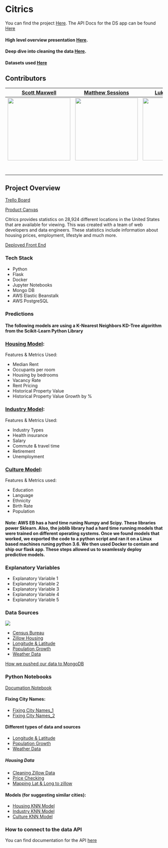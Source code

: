 #  Citrics

You can find the project [Here](https://citrics.io/).
The API Docs for the DS app  can be found [Here](https://api.citrics.io/docs)


#### High level overview presentation [Here](https://docs.google.com/presentation/d/1d7sk8eKj25dVvFoWsu9aERXwdkw6JH33FIgaYkq3bt4/edit?usp=sharing).

#### Deep dive into cleaning the data [Here](https://github.com/Lambda-School-Labs/city-data-comparison-ds/blob/master/Notebooks/Citrics_Documentation.ipynb).

#### Datasets used [Here](https://drive.google.com/open?id=1MdnKnqFQRhMPvxeloIAPuhl-qwhhCSbi)

## Contributors


|                                    [Scott Maxwell](https://github.com/scottwmwork)                                   |                                          [Matthew Sessions](https://github.com/matthew-sessions)                                         |                                 [Luke Townsend](https://github.com/ldtownsend)                                 |
|:--------------------------------------------------------------------------------------------------------------------:|:----------------------------------------------------------------------------------------------------------------------------------------:|:--------------------------------------------------------------------------------------------------------------:|
| [<img src="https://avatars0.githubusercontent.com/u/33496996?s=400&u=454aad7eb839b42caa4cfca9357bae07c7a3325c&v=4" width = "200" />](https://github.com/) |              [<img src="https://avatars1.githubusercontent.com/u/53715422?s=400&v=4" width = "200" />](https://github.com/)              | [<img src="https://avatars1.githubusercontent.com/u/53023268?s=400&v=4" width = "200" />](https://github.com/) |
|                     [<img src="https://github.com/favicon.ico" width="15"> ](https://github.com/scottwmwork)                    |                          [<img src="https://github.com/favicon.ico" width="15"> ](https://github.com/matthew-sessions)                          |            [<img src="https://github.com/favicon.ico" width="15"> ](https://github.com/ldtownsend)            |
|     [ <img src="https://static.licdn.com/sc/h/al2o9zrvru7aqj8e1x2rzsrca" width="15"> ](www.linkedin.com/in/scott-w-maxwell)    | [ <img src="https://static.licdn.com/sc/h/al2o9zrvru7aqj8e1x2rzsrca" width="15"> ](https://www.linkedin.com/in/matthew-sessions/) |  [ <img src="https://static.licdn.com/sc/h/al2o9zrvru7aqj8e1x2rzsrca" width="15"> ](https://www.linkedin.com/in/luke-townsend-caia-95312610a/) |

## Project Overview


 [Trello Board](https://trello.com/b/VXbaBrSL/labs-19-citydatacomparison)

 [Product Canvas](https://www.notion.so/City-Data-Comparison-bc94a2f56b05482e9c42a12748a0ed0a)

Citrics provides statistics on 28,924 different locations in the United States that are available for viewing. This was created with a team of web developers and data engineers. These statistics include information about housing prices, employment, lifestyle and much more.


[Deployed Front End](https://citrics.io/)

### Tech Stack

- Python
- Flask
- Docker
- Jupyter Notebooks
- Mongo DB
- AWS Elastic Beanstalk
- AWS PostgreSQL


### Predictions


#### The following models are using a K-Nearest Neighbors KD-Tree algorithm from the Scikit-Learn Python Library

### [Housing Model](https://github.com/Lambda-School-Labs/city-data-comparison-ds/blob/master/Model_Scripts/housing.py): 
Features & Metrics Used: 

 - Median Rent
 - Occupants per room
 - Housing by bedrooms
 - Vacancy Rate
 - Rent Pricing
 - Historical Property Value
 - Historical Property Value Growth by %

### [Industry Model](https://github.com/Lambda-School-Labs/city-data-comparison-ds/blob/master/Model_Scripts/industry.py):

Features & Metrics Used:
 - Industry Types
 - Health insurance
 - Salary
 - Commute & travel time
 - Retirement
 - Unemployment
 
### [Culture Model](https://github.com/Lambda-School-Labs/city-data-comparison-ds/blob/master/Model_Scripts/culture.py):

Features & Metrics used:
 - Education
 - Language
 - Ethnicity
 - Birth Rate
 - Population
 
#### Note: AWS EB has a hard time runing Numpy and Scipy. These libraries power Sklearn. Also, the joblib library had a hard time running models that were trained on different operating systems. Once we found models that worked, we exported the code to a python script and ran it on a Linux based machines runing python 3.6. We then used Docker to contain and ship our flask app. These steps allowed us to seamlessly deploy predictive models.

### Explanatory Variables

-   Explanatory Variable 1
-   Explanatory Variable 2
-   Explanatory Variable 3
-   Explanatory Variable 4
-   Explanatory Variable 5

### Data Sources

<img src = 'https://raw.githubusercontent.com/Lambda-School-Labs/city-data-comparison-ds/master/images/data%20source%20map.PNG'>

-   [Census Bureau](https://github.com/Lambda-School-Labs/city-data-comparison-ds/blob/master/Notebooks/City_Naming.ipynb)
-   [Zillow Housing](https://github.com/Lambda-School-Labs/city-data-comparison-ds/blob/master/Notebooks/zillowData_clean.ipynb)
-   [Longitude & Latitude](https://github.com/Lambda-School-Labs/city-data-comparison-ds/blob/master/Notebooks/Get_Lat_Lng.ipynb)
-   [Population Growth](https://github.com/Lambda-School-Labs/city-data-comparison-ds/blob/master/Notebooks/PopulationGrowth.ipynb)
-   [Weather Data](https://www.ncdc.noaa.gov/cdo-web/webservices/v2)

[How we pushed our data to MongoDB](https://github.com/Lambda-School-Labs/city-data-comparison-ds/blob/master/to_datebase.py)

### Python Notebooks

[Documation Notebook](https://github.com/Lambda-School-Labs/city-data-comparison-ds/blob/master/Notebooks/Citrics_Documentation.ipynb)

#### Fixing City Names:
- [Fixing City Names_1](https://github.com/Lambda-School-Labs/city-data-comparison-ds/blob/master/Notebooks/fixnames.ipynb)
- [Fixing City Names_2](https://github.com/Lambda-School-Labs/city-data-comparison-ds/blob/master/Notebooks/City_Naming.ipynb)

#### Different types of data and sources
- [Longitude & Latitude](https://github.com/Lambda-School-Labs/city-data-comparison-ds/blob/master/Notebooks/Get_Lat_Lng.ipynb)
- [Population Growth](https://github.com/Lambda-School-Labs/city-data-comparison-ds/blob/master/Notebooks/PopulationGrowth.ipynb)
- [Weather Data](https://github.com/Lambda-School-Labs/city-data-comparison-ds/blob/master/Notebooks/Weather_Data.ipynb)

##### Housing Data
- [Cleaning Zillow Data](https://github.com/Lambda-School-Labs/city-data-comparison-ds/blob/master/Notebooks/zillowData_clean.ipynb)
- [Price Checking](https://github.com/Lambda-School-Labs/city-data-comparison-ds/blob/master/Notebooks/zillow_price_check.ipynb)
- [Mapping Lat & Long to zillow](https://github.com/Lambda-School-Labs/city-data-comparison-ds/blob/master/Notebooks/zillowzip.ipynb)

#### Models (for suggesting similar cities):

- [Housing KNN Model](https://github.com/Lambda-School-Labs/city-data-comparison-ds/blob/master/Notebooks/Housing_model.ipynb)
- [Industry KNN Model](https://github.com/Lambda-School-Labs/city-data-comparison-ds/blob/master/Notebooks/industry_knn_model.ipynb)
- [Culture KNN Model](https://github.com/Lambda-School-Labs/city-data-comparison-ds/blob/master/Notebooks/culture_knn_model.ipynb)

### How to connect to the data API

You can find documentation for the API [here](https://api.citrics.io/docs)


